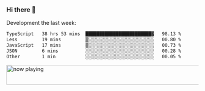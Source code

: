### Hi there 👋

Development the last week:
<!--START_SECTION:waka-->

```txt
TypeScript   38 hrs 53 mins  ████████████████████████▓   98.13 %
Less         19 mins         ▒░░░░░░░░░░░░░░░░░░░░░░░░   00.80 %
JavaScript   17 mins         ▒░░░░░░░░░░░░░░░░░░░░░░░░   00.73 %
JSON         6 mins          ░░░░░░░░░░░░░░░░░░░░░░░░░   00.28 %
Other        1 min           ░░░░░░░░░░░░░░░░░░░░░░░░░   00.05 %
```

<!--END_SECTION:waka-->

<!--
**JASONPANGGO/jasonpanggo** is a ✨ _special_ ✨ repository because its `README.md` (this file) appears on your GitHub profile.

Here are some ideas to get you started:

- 🔭 I’m currently working on ...
- 🌱 I’m currently learning ...
- 👯 I’m looking to collaborate on ...
- 🤔 I’m looking for help with ...
- 💬 Ask me about ...
- 📫 How to reach me: ...
- 😄 Pronouns: ...
- ⚡ Fun fact: ...
-->

<a href="https://volt.fm/user/q8yd9e79csfr57rt" target="_blank"><img src="https://spotify-badge-egoist.vercel.app/api/now-playing" width="540" height="52" alt="now playing"></a>
